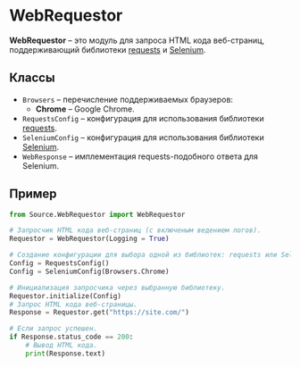 # WebRequestor
**WebRequestor** – это модуль для запроса HTML кода веб-страниц, поддерживающий библиотеки [requests](https://github.com/psf/requests) и [Selenium](https://github.com/SeleniumHQ/selenium).

## Классы
* `Browsers` – перечисление поддерживаемых браузеров:
	* **Chrome** – Google Chrome.
* `RequestsConfig` – конфигурация для использования библиотеки [requests](https://github.com/psf/requests).
* `SeleniumConfig` – конфигурация для использования библиотеки [Selenium](https://github.com/SeleniumHQ/selenium).
* `WebResponse` – имплементация requests-подобного ответа для Selenium.

## Пример
```Python
from Source.WebRequestor import WebRequestor

# Запросчик HTML кода веб-страниц (с включеным ведением логов).
Requestor = WebRequestor(Logging = True)

# Создание конфигурации для выбора одной из библиотек: requests или Selenium.
Config = RequestsConfig()
Config = SeleniumConfig(Browsers.Chrome)

# Инициализация запросчика через выбранную библиотеку.
Requestor.initialize(Config)
# Запрос HTML кода веб-страницы.
Response = Requestor.get("https://site.com/")

# Если запрос успешен.
if Response.status_code == 200:
	# Вывод HTML кода.
	print(Response.text)
```